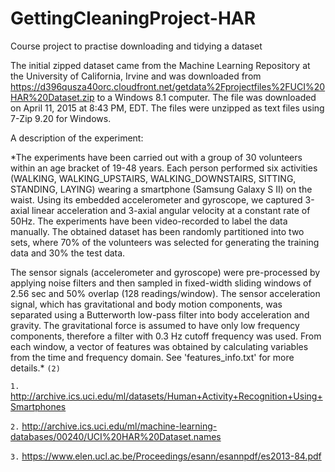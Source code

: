 # GettingCleaningProject-HAR
Course project to practise downloading and tidying a dataset

The initial zipped dataset came from the Machine Learning Repository at the University of California, Irvine and was downloaded from https://d396qusza40orc.cloudfront.net/getdata%2Fprojectfiles%2FUCI%20HAR%20Dataset.zip 
to a Windows 8.1 computer. The file was downloaded on April 11, 2015 at 8:43 PM, EDT.  The files were unzipped as text files using 7-Zip 9.20 for Windows.  

A description of the experiment:

*The experiments have been carried out with a group of 30 volunteers within an age bracket of 19-48 years. Each person performed six activities (WALKING, WALKING_UPSTAIRS, WALKING_DOWNSTAIRS, SITTING, STANDING, LAYING) wearing a smartphone (Samsung Galaxy S II) on the waist. Using its embedded accelerometer and gyroscope, we captured 3-axial linear acceleration and 3-axial angular velocity at a constant rate of 50Hz. The experiments have been video-recorded to label the data manually. The obtained dataset has been randomly partitioned into two sets, where 70% of the volunteers was selected for generating the training data and 30% the test data. 

The sensor signals (accelerometer and gyroscope) were pre-processed by applying noise filters and then sampled in fixed-width sliding windows of 2.56 sec and 50% overlap (128 readings/window). The sensor acceleration signal, which has gravitational and body motion components, was separated using a Butterworth low-pass filter into body acceleration and gravity. The gravitational force is assumed to have only low frequency components, therefore a filter with 0.3 Hz cutoff frequency was used. From each window, a vector of features was obtained by calculating variables from the time and frequency domain. See 'features_info.txt' for more details.* `(2)`


    









`1.` http://archive.ics.uci.edu/ml/datasets/Human+Activity+Recognition+Using+Smartphones

`2.` http://archive.ics.uci.edu/ml/machine-learning-databases/00240/UCI%20HAR%20Dataset.names

`3.` https://www.elen.ucl.ac.be/Proceedings/esann/esannpdf/es2013-84.pdf



